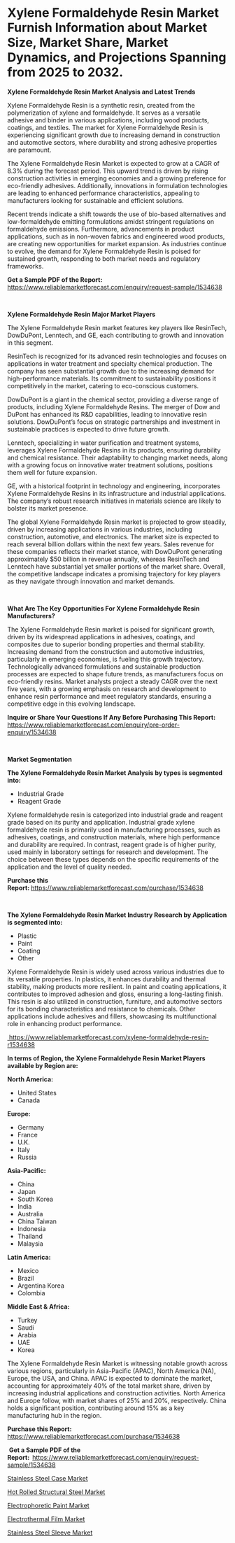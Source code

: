 <p><h1>Xylene Formaldehyde Resin Market Furnish Information about Market Size, Market Share, Market Dynamics, and Projections Spanning from 2025 to 2032.</h1></p><p><strong>Xylene Formaldehyde Resin Market Analysis and Latest Trends</strong></p>
<p><p>Xylene Formaldehyde Resin is a synthetic resin, created from the polymerization of xylene and formaldehyde. It serves as a versatile adhesive and binder in various applications, including wood products, coatings, and textiles. The market for Xylene Formaldehyde Resin is experiencing significant growth due to increasing demand in construction and automotive sectors, where durability and strong adhesive properties are paramount. </p><p>The Xylene Formaldehyde Resin Market is expected to grow at a CAGR of 8.3% during the forecast period. This upward trend is driven by rising construction activities in emerging economies and a growing preference for eco-friendly adhesives. Additionally, innovations in formulation technologies are leading to enhanced performance characteristics, appealing to manufacturers looking for sustainable and efficient solutions. </p><p>Recent trends indicate a shift towards the use of bio-based alternatives and low-formaldehyde emitting formulations amidst stringent regulations on formaldehyde emissions. Furthermore, advancements in product applications, such as in non-woven fabrics and engineered wood products, are creating new opportunities for market expansion. As industries continue to evolve, the demand for Xylene Formaldehyde Resin is poised for sustained growth, responding to both market needs and regulatory frameworks.</p></p>
<p><strong>Get a Sample PDF of the Report:&nbsp;</strong> <a href="https://www.reliablemarketforecast.com/enquiry/request-sample/1534638?utm_campaign=1998&utm_medium=2&utm_source=Github&utm_content=ia&utm_term=31032025&utm_id=xylene-formaldehyde-resin">https://www.reliablemarketforecast.com/enquiry/request-sample/1534638</a></p>
<p>&nbsp;</p>
<p><strong>Xylene Formaldehyde Resin Major Market Players</strong></p>
<p><p>The Xylene Formaldehyde Resin market features key players like ResinTech, DowDuPont, Lenntech, and GE, each contributing to growth and innovation in this segment. </p><p>ResinTech is recognized for its advanced resin technologies and focuses on applications in water treatment and specialty chemical production. The company has seen substantial growth due to the increasing demand for high-performance materials. Its commitment to sustainability positions it competitively in the market, catering to eco-conscious customers.</p><p>DowDuPont is a giant in the chemical sector, providing a diverse range of products, including Xylene Formaldehyde Resins. The merger of Dow and DuPont has enhanced its R&D capabilities, leading to innovative resin solutions. DowDuPont’s focus on strategic partnerships and investment in sustainable practices is expected to drive future growth.</p><p>Lenntech, specializing in water purification and treatment systems, leverages Xylene Formaldehyde Resins in its products, ensuring durability and chemical resistance. Their adaptability to changing market needs, along with a growing focus on innovative water treatment solutions, positions them well for future expansion.</p><p>GE, with a historical footprint in technology and engineering, incorporates Xylene Formaldehyde Resins in its infrastructure and industrial applications. The company’s robust research initiatives in materials science are likely to bolster its market presence.</p><p>The global Xylene Formaldehyde Resin market is projected to grow steadily, driven by increasing applications in various industries, including construction, automotive, and electronics. The market size is expected to reach several billion dollars within the next few years. Sales revenue for these companies reflects their market stance, with DowDuPont generating approximately $50 billion in revenue annually, whereas ResinTech and Lenntech have substantial yet smaller portions of the market share. Overall, the competitive landscape indicates a promising trajectory for key players as they navigate through innovation and market demands.</p></p>
<p>&nbsp;</p>
<p><strong>What Are The Key Opportunities For Xylene Formaldehyde Resin Manufacturers?</strong></p>
<p><p>The Xylene Formaldehyde Resin market is poised for significant growth, driven by its widespread applications in adhesives, coatings, and composites due to superior bonding properties and thermal stability. Increasing demand from the construction and automotive industries, particularly in emerging economies, is fueling this growth trajectory. Technologically advanced formulations and sustainable production processes are expected to shape future trends, as manufacturers focus on eco-friendly resins. Market analysts project a steady CAGR over the next five years, with a growing emphasis on research and development to enhance resin performance and meet regulatory standards, ensuring a competitive edge in this evolving landscape.</p></p>
<p><strong>Inquire or Share Your Questions If Any Before Purchasing This Report:</strong> <a href="https://www.reliablemarketforecast.com/enquiry/pre-order-enquiry/1534638?utm_campaign=1998&utm_medium=2&utm_source=Github&utm_content=ia&utm_term=31032025&utm_id=xylene-formaldehyde-resin">https://www.reliablemarketforecast.com/enquiry/pre-order-enquiry/1534638</a></p>
<p>&nbsp;</p>
<p><strong>Market Segmentation</strong></p>
<p><strong>The Xylene Formaldehyde Resin Market Analysis by types is segmented into:</strong></p>
<p><ul><li>Industrial Grade</li><li>Reagent Grade</li></ul></p>
<p><p>Xylene formaldehyde resin is categorized into industrial grade and reagent grade based on its purity and application. Industrial grade xylene formaldehyde resin is primarily used in manufacturing processes, such as adhesives, coatings, and construction materials, where high performance and durability are required. In contrast, reagent grade is of higher purity, used mainly in laboratory settings for research and development. The choice between these types depends on the specific requirements of the application and the level of quality needed.</p></p>
<p><strong>Purchase this Report:&nbsp;</strong><a href="https://www.reliablemarketforecast.com/purchase/1534638?utm_campaign=1998&utm_medium=2&utm_source=Github&utm_content=ia&utm_term=31032025&utm_id=xylene-formaldehyde-resin">https://www.reliablemarketforecast.com/purchase/1534638</a></p>
<p>&nbsp;</p>
<p><strong>The Xylene Formaldehyde Resin Market Industry Research by Application is segmented into:</strong></p>
<p><ul><li>Plastic</li><li>Paint</li><li>Coating</li><li>Other</li></ul></p>
<p><p>Xylene Formaldehyde Resin is widely used across various industries due to its versatile properties. In plastics, it enhances durability and thermal stability, making products more resilient. In paint and coating applications, it contributes to improved adhesion and gloss, ensuring a long-lasting finish. This resin is also utilized in construction, furniture, and automotive sectors for its bonding characteristics and resistance to chemicals. Other applications include adhesives and fillers, showcasing its multifunctional role in enhancing product performance.</p></p>
<p><a href="https://www.reliablemarketforecast.com/xylene-formaldehyde-resin-r1534638?utm_campaign=1998&utm_medium=2&utm_source=Github&utm_content=ia&utm_term=31032025&utm_id=xylene-formaldehyde-resin">&nbsp;https://www.reliablemarketforecast.com/xylene-formaldehyde-resin-r1534638</a></p>
<p><strong>In terms of Region, the Xylene Formaldehyde Resin Market Players available by Region are:</strong></p>
<p>
    <p> <strong> North America: </strong>
        <ul>
            <li>United States</li>
            <li>Canada</li>
        </ul>
        </p> 
    <p> <strong> Europe: </strong>
        <ul>
            <li>Germany</li>
            <li>France</li>
            <li>U.K.</li>
            <li>Italy</li>
            <li>Russia</li>
        </ul>
        </p> 
    <p> <strong> Asia-Pacific: </strong>
        <ul>
            <li>China</li>
            <li>Japan</li>
            <li>South Korea</li>
            <li>India</li>
            <li>Australia</li>
            <li>China Taiwan</li>
            <li>Indonesia</li>
            <li>Thailand</li>
            <li>Malaysia</li>
        </ul>
        </p> 
    <p> <strong> Latin America: </strong>
        <ul>
            <li>Mexico</li>
            <li>Brazil</li>
            <li>Argentina Korea</li>
            <li>Colombia</li>
        </ul>
        </p> 
    <p> <strong> Middle East & Africa: </strong>
        <ul>
            <li>Turkey</li>
            <li>Saudi</li>
            <li>Arabia</li>
            <li>UAE</li>
            <li>Korea</li>
        </ul>
    </p>
    </p>
<p><p>The Xylene Formaldehyde Resin Market is witnessing notable growth across various regions, particularly in Asia-Pacific (APAC), North America (NA), Europe, the USA, and China. APAC is expected to dominate the market, accounting for approximately 40% of the total market share, driven by increasing industrial applications and construction activities. North America and Europe follow, with market shares of 25% and 20%, respectively. China holds a significant position, contributing around 15% as a key manufacturing hub in the region.</p></p>
<p><strong>Purchase this Report: </strong><a href="https://www.reliablemarketforecast.com/purchase/1534638?utm_campaign=1998&utm_medium=2&utm_source=Github&utm_content=ia&utm_term=31032025&utm_id=xylene-formaldehyde-resin">https://www.reliablemarketforecast.com/purchase/1534638</a></p>
<p>&nbsp;<strong>Get a Sample PDF of the Report:&nbsp;&nbsp;</strong><a href="https://www.reliablemarketforecast.com/enquiry/request-sample/1534638?utm_campaign=1998&utm_medium=2&utm_source=Github&utm_content=ia&utm_term=31032025&utm_id=xylene-formaldehyde-resin">https://www.reliablemarketforecast.com/enquiry/request-sample/1534638</a></p>
<p><strong></strong></p>
<p><p><a href="https://github.com/akramisabtu/Market-Research-Report-List-1/blob/main/stainless-steel-case-market.md?utm_campaign=1998&utm_medium=2&utm_source=Github&utm_content=ia&utm_term=31032025&utm_id=xylene-formaldehyde-resin">Stainless Steel Case Market</a></p><p><a href="https://github.com/cherrivacius/Market-Research-Report-List-1/blob/main/hot-rolled-structural-steel-market.md?utm_campaign=1998&utm_medium=2&utm_source=Github&utm_content=ia&utm_term=31032025&utm_id=xylene-formaldehyde-resin">Hot Rolled Structural Steel Market</a></p><p><a href="https://github.com/Mayankdeswa/Market-Research-Report-List-1/blob/main/electrophoretic-paint-market.md?utm_campaign=1998&utm_medium=2&utm_source=Github&utm_content=ia&utm_term=31032025&utm_id=xylene-formaldehyde-resin">Electrophoretic Paint Market</a></p><p><a href="https://github.com/mafuzakirju/Market-Research-Report-List-1/blob/main/electrothermal-film-market.md?utm_campaign=1998&utm_medium=2&utm_source=Github&utm_content=ia&utm_term=31032025&utm_id=xylene-formaldehyde-resin">Electrothermal Film Market</a></p><p><a href="https://github.com/omduthkevork/Market-Research-Report-List-1/blob/main/stainless-steel-sleeve-market.md?utm_campaign=1998&utm_medium=2&utm_source=Github&utm_content=ia&utm_term=31032025&utm_id=xylene-formaldehyde-resin">Stainless Steel Sleeve Market</a></p></p>
